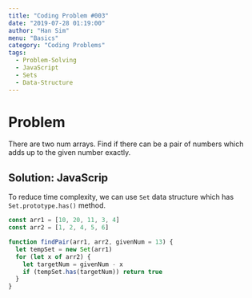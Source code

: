 ```yaml
---
title: "Coding Problem #003"
date: "2019-07-28 01:19:00"
author: "Han Sim"
menu: "Basics"
category: "Coding Problems"
tags:
  - Problem-Solving
  - JavaScript
  - Sets
  - Data-Structure
---
```


# Problem

There are two num arrays. Find if there can be a pair of numbers which adds up to the given number exactly.

## Solution: JavaScrip

To reduce time complexity, we can use `Set` data structure which has `Set.prototype.has()` method.

```JavaScript
const arr1 = [10, 20, 11, 3, 4]
const arr2 = [1, 2, 4, 5, 6]

function findPair(arr1, arr2, givenNum = 13) {
  let tempSet = new Set(arr1)
  for (let x of arr2) {
    let targetNum = givenNum - x
    if (tempSet.has(targetNum)) return true
  }
}
```